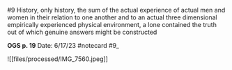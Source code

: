 #9
History, only history, the sum of the actual experience of actual men and women in their relation to one another and to an actual three dimensional empirically experienced physical environment, a lone contained the truth out of which genuine answers might be constructed


**OGS p. 19** 
Date: 6/17/23
 #notecard
 #9_ 

![[files/processed/IMG_7560.jpeg]]